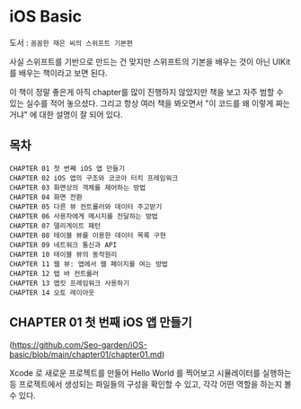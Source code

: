 # iOS Basic

도서 : `꼼꼼한 재은 씨의 스위프트 기본편`

사실 스위프트를 기반으로 만드는 건 맞지만 스위프트의 기본을 배우는 것이 아닌 UIKit 를 배우는 책이라고 보면 된다.

이 책이 정말 좋은게 아직 chapter를 많이 진행하지 않았지만 책을 보고 자주 범할 수 있는 실수를 적어 놓으셨다. 그리고 항상 여러 책을 봐오면서 "이 코드를 왜 이렇게 짜는거냐" 에 대한 설명이 잘 되어 있다. 


## 목차

`CHAPTER 01 첫 번째 iOS 앱 만들기`  
`CHAPTER 02 iOS 앱의 구조와 코코아 터치 프레임워크`  
`CHAPTER 03 화면상의 객체를 제어하는 방법`  
`CHAPTER 04 화면 전환`  
`CHAPTER 05 다른 뷰 컨트롤러와 데이터 주고받기`  
`CHAPTER 06 사용자에게 메시지를 전달하는 방법`  
`CHAPTER 07 델리게이트 패턴`  
`CHAPTER 08 테이블 뷰를 이용한 데이터 목록 구현`   
`CHAPTER 09 네트워크 통신과 API`  
`CHAPTER 10 테이블 뷰의 동작원리`  
`CHAPTER 11 웹 뷰: 앱에서 웹 페이지를 여는 방법`  
`CHAPTER 12 탭 바 컨트롤러`  
`CHAPTER 13 맵킷 프레임워크 사용하기`   
`CHAPTER 14 오토 레이아웃`  

## CHAPTER 01 첫 번째 iOS 앱 만들기 

(https://github.com/Seo-garden/iOS-basic/blob/main/chapter01/chapter01.md)

Xcode 로 새로운 프로젝트를 만들어 Hello World 를 찍어보고 시뮬레이터를 실행하는 등 프로젝트에서 생성되는 파일들의 구성을 확인할 수 있고, 각각 어떤 역할을 하는지 볼 수 있다.


